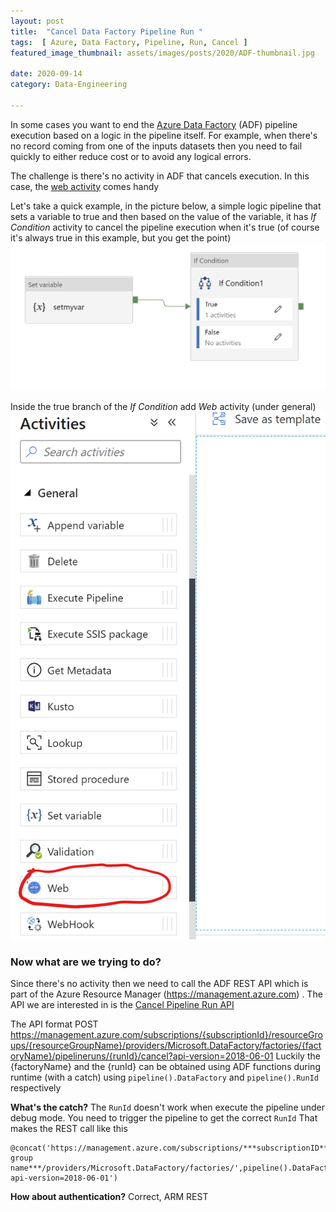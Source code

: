 ```yaml
---
layout: post  
title:  "Cancel Data Factory Pipeline Run "  
tags:  [ Azure, Data Factory, Pipeline, Run, Cancel ]  
featured_image_thumbnail: assets/images/posts/2020/ADF-thumbnail.jpg 

date: 2020-09-14
category: Data-Engineering

---
```


In some cases you want to end the [Azure Data Factory](https://docs.microsoft.com/en-us/azure/data-factory/) (ADF) pipeline execution based on a logic in the pipeline itself. For example, when there's no record coming from one of the inputs datasets then you need to fail quickly to either reduce cost or to avoid any logical errors. 

The challenge is there's no activity in ADF that cancels execution. In this case, the [web activity](https://docs.microsoft.com/en-us/azure/data-factory/control-flow-web-activity) comes handy 

Let's take a quick example, in the picture below, a simple logic pipeline that sets a variable to true and then based on the value of the variable, it has *If Condition* activity to cancel the pipeline execution when it's true (of course it's always true in this example, but you get the point)
![simple logic pipeline](/assets/images/posts/2020/adf-logic.png)

Inside the true branch of the *If Condition* add *Web* activity (under general) 
![Web Activity](/assets/images/posts/2020/adf-web-activity.png)

### Now what are we trying to do?
Since there's no activity then we need to call the ADF REST API which is part of the Azure Resource Manager (https://management.azure.com) .
The API we are interested in is the [Cancel Pipeline Run API](https://docs.microsoft.com/en-us/rest/api/datafactory/pipelineruns/cancel) 

The API format 
POST https://management.azure.com/subscriptions/{subscriptionId}/resourceGroups/{resourceGroupName}/providers/Microsoft.DataFactory/factories/{factoryName}/pipelineruns/{runId}/cancel?api-version=2018-06-01
Luckily the {factoryName} and the {runId} can be obtained using ADF functions during runtime (with a catch) using `pipeline().DataFactory` and `pipeline().RunId` respectively 

**What's the catch?** 
The `RunId` doesn't work when execute the pipeline under debug mode. You need to trigger the pipeline to get the correct `RunId`
That makes the REST call like this 

    @concat('https://management.azure.com/subscriptions/***subscriptionID***/resourceGroups/***resource group name***/providers/Microsoft.DataFactory/factories/',pipeline().DataFactory,'/pipelineruns/',pipeline().RunId,'/cancel?api-version=2018-06-01')

**How about authentication?**
Correct, ARM REST

<!--stackedit_data:
eyJoaXN0b3J5IjpbNzcxMzc5NjQ3LC0xODQwMDQ4NDc2LDcxMz
MyNDkxOCwxOTY3NTg2OTU5LDkwNjYyNDE2OV19
-->